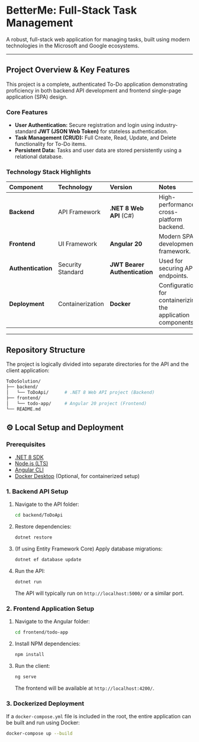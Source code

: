 #  BetterMe: Full-Stack Task Management

A robust, full-stack web application for managing tasks, built using modern technologies in the Microsoft and Google ecosystems.

---

## Project Overview & Key Features

This project is a complete, authenticated To-Do application demonstrating proficiency in both backend API development and frontend single-page application (SPA) design.

### Core Features

* **User Authentication:** Secure registration and login using industry-standard **JWT (JSON Web Token)** for stateless authentication.
* **Task Management (CRUD):** Full Create, Read, Update, and Delete functionality for To-Do items.
* **Persistent Data:** Tasks and user data are stored persistently using a relational database.

### Technology Stack Highlights

| Component | Technology | Version | Notes |
| :--- | :--- | :--- | :--- |
| **Backend** | API Framework | **.NET 8 Web API** (C#) | High-performance, cross-platform backend. |
| **Frontend** | UI Framework | **Angular 20** | Modern SPA development framework. |
| **Authentication** | Security Standard | **JWT Bearer Authentication** | Used for securing API endpoints. |
| **Deployment** | Containerization | **Docker** | Configuration for containerizing the application components. |

---

## Repository Structure

The project is logically divided into separate directories for the API and the client application:

```bash
ToDoSolution/
├── backend/
│   └── ToDoApi/      # .NET 8 Web API project (Backend)
├── frontend/
│   └── todo-app/     # Angular 20 project (Frontend)
└── README.md
```

## ⚙️ Local Setup and Deployment

### Prerequisites

* [.NET 8 SDK](https://dotnet.microsoft.com/download/dotnet/8.0)
* [Node.js (LTS)](https://nodejs.org/en)
* [Angular CLI](https://angular.io/cli)
* [Docker Desktop](https://www.docker.com/products/docker-desktop/) (Optional, for containerized setup)

### 1. Backend API Setup

1.  Navigate to the API folder:
    ```bash
    cd backend/ToDoApi
    ```
2.  Restore dependencies:
    ```bash
    dotnet restore
    ```
3.  (If using Entity Framework Core) Apply database migrations:
    ```bash
    dotnet ef database update
    ```
4.  Run the API:
    ```bash
    dotnet run
    ```
    The API will typically run on `http://localhost:5000/` or a similar port.

### 2. Frontend Application Setup

1.  Navigate to the Angular folder:
    ```bash
    cd frontend/todo-app
    ```
2.  Install NPM dependencies:
    ```bash
    npm install
    ```
3.  Run the client:
    ```bash
    ng serve
    ```
    The frontend will be available at `http://localhost:4200/`.

### 3. Dockerized Deployment

If a `docker-compose.yml` file is included in the root, the entire application can be built and run using Docker:

```bash
docker-compose up --build
